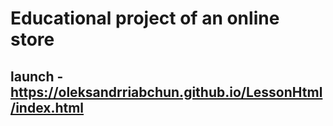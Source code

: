 # Educational project of an online store
## launch -  https://oleksandrriabchun.github.io/LessonHtml/index.html 
